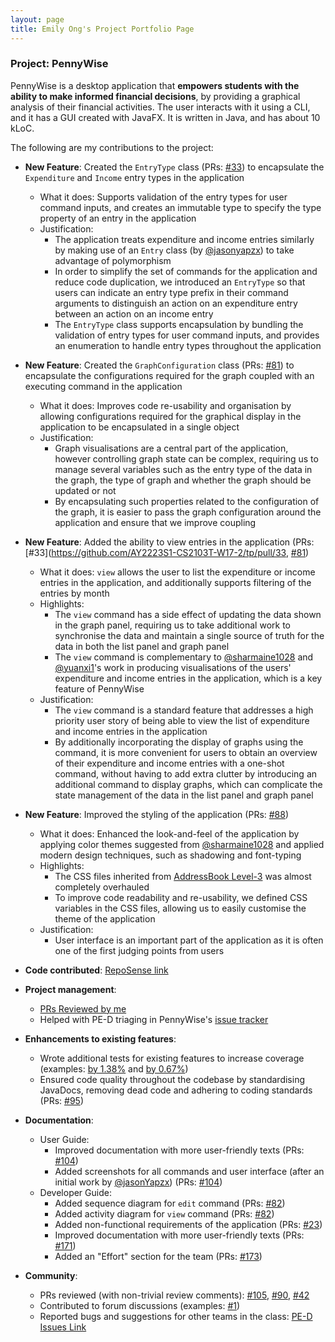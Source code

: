 ```yaml
---
layout: page
title: Emily Ong's Project Portfolio Page
---
```


### Project: PennyWise

PennyWise is a desktop application that **empowers students with the ability to make informed financial decisions**, by providing a graphical analysis of their financial activities.
The user interacts with it using a CLI, and it has a GUI created with JavaFX. It is written in Java, and has about 10 kLoC.

The following are my contributions to the project:

* **New Feature**: Created the `EntryType` class (PRs: [\#33](https://github.com/AY2223S1-CS2103T-W17-2/tp/pull/33)) to encapsulate the `Expenditure` and `Income` entry types in the application
  * What it does: Supports validation of the entry types for user command inputs, and creates an immutable type to specify the type property of an entry in the application
  * Justification:
    * The application treats expenditure and income entries similarly by making use of an `Entry` class (by [@jasonyapzx](https://github.com/jasonyapzx)) to take advantage of polymorphism
    * In order to simplify the set of commands for the application and reduce code duplication, we introduced an `EntryType` so that users can indicate an entry type prefix in their command arguments to distinguish an action on an expenditure entry between an action on an income entry
    * The `EntryType` class supports encapsulation by bundling the validation of entry types for user command inputs, and provides an enumeration to handle entry types throughout the application
* **New Feature**: Created the `GraphConfiguration` class (PRs: [\#81](https://github.com/AY2223S1-CS2103T-W17-2/tp/pull/81)) to encapsulate the configurations required for the graph coupled with an executing command in the application
    * What it does: Improves code re-usability and organisation by allowing configurations required for the graphical display in the application to be encapsulated in a single object
    * Justification:
      * Graph visualisations are a central part of the application, however controlling graph state can be complex, requiring us to manage several variables such as the entry type of the data in the graph, the type of graph and whether the graph should be updated or not
      * By encapsulating such properties related to the configuration of the graph, it is easier to pass the graph configuration around the application and ensure that we improve coupling
* **New Feature**: Added the ability to view entries in the application (PRs: [\#33](https://github.com/AY2223S1-CS2103T-W17-2/tp/pull/33, [\#81](https://github.com/AY2223S1-CS2103T-W17-2/tp/pull/81))
  * What it does: `view` allows the user to list the expenditure or income entries in the application, and additionally supports filtering of the entries by month
  * Highlights:
    * The `view` command has a side effect of updating the data shown in the graph panel, requiring us to take additional work to synchronise the data and maintain a single source of truth for the data in both the list panel and graph panel
    * The `view` command is complementary to [@sharmaine1028](https://github.com/sharmaine1028) and [@yuanxi1](https://github.com/yuanxi1)'s work in producing visualisations of the users' expenditure and income entries in the application, which is a key feature of PennyWise
  * Justification:
    * The `view` command is a standard feature that addresses a high priority user story of being able to view the list of expenditure and income entries in the application
    * By additionally incorporating the display of graphs using the command, it is more convenient for users to obtain an overview of their expenditure and income entries with a one-shot command, without having to add extra clutter by introducing an additional command to display graphs, which can complicate the state management of the data in the list panel and graph panel
* **New Feature**: Improved the styling of the application (PRs: [\#88](https://github.com/AY2223S1-CS2103T-W17-2/tp/pull/88))
  * What it does: Enhanced the look-and-feel of the application by applying color themes suggested from [@sharmaine1028](https://github.com/sharmaine1028) and applied modern design techniques, such as shadowing and font-typing
  * Highlights:
    * The CSS files inherited from [AddressBook Level-3](https://github.com/se-edu/addressbook-level3) was almost completely overhauled
    * To improve code readability and re-usability, we defined CSS variables in the CSS files, allowing us to easily customise the theme of the application
  * Justification:
    * User interface is an important part of the application as it is often one of the first judging points from users

* **Code contributed**: [RepoSense link](https://nus-cs2103-ay2223s1.github.io/tp-dashboard/?search=EmilyOng&breakdown=true)

* **Project management**:
    * [PRs Reviewed by me](https://github.com/AY2223S1-CS2103T-W17-2/tp/pulls?page=1&q=is%3Apr+reviewed-by%3AEmilyOng)
    * Helped with PE-D triaging in PennyWise's [issue tracker](https://github.com/AY2223S1-CS2103T-W17-2/tp/issues)

* **Enhancements to existing features**:
    * Wrote additional tests for existing features to increase coverage (examples: [by 1.38%](https://github.com/AY2223S1-CS2103T-W17-2/tp/pull/55) and [by 0.67%](https://github.com/AY2223S1-CS2103T-W17-2/tp/pull/161))
    * Ensured code quality throughout the codebase by standardising JavaDocs, removing dead code and adhering to coding standards (PRs: [\#95](https://github.com/AY2223S1-CS2103T-W17-2/tp/pull/95))

* **Documentation**:
    * User Guide:
        * Improved documentation with more user-friendly texts (PRs: [\#104](https://github.com/AY2223S1-CS2103T-W17-2/tp/pull/104))
        * Added screenshots for all commands and user interface (after an initial work by [@jasonYapzx](https://github.com/JasonYapzx))  (PRs: [\#104](https://github.com/AY2223S1-CS2103T-W17-2/tp/pull/104))
    * Developer Guide:
        * Added sequence diagram for `edit` command (PRs: [\#82](https://github.com/AY2223S1-CS2103T-W17-2/tp/pull/82))
        * Added activity diagram for `view` command (PRs: [\#82](https://github.com/AY2223S1-CS2103T-W17-2/tp/pull/82))
        * Added non-functional requirements of the application (PRs: [\#23](https://github.com/AY2223S1-CS2103T-W17-2/tp/pull/23))
        * Improved documentation with more user-friendly texts (PRs: [\#171](https://github.com/AY2223S1-CS2103T-W17-2/tp/pull/171))
        * Added an "Effort" section for the team (PRs: [\#173](https://github.com/AY2223S1-CS2103T-W17-2/tp/pull/173))

* **Community**:
    * PRs reviewed (with non-trivial review comments): [\#105](https://github.com/AY2223S1-CS2103T-W17-2/tp/pull/105), [\#90](https://github.com/AY2223S1-CS2103T-W17-2/tp/pull/90), [\#42](https://github.com/AY2223S1-CS2103T-W17-2/tp/pull/42)
    * Contributed to forum discussions (examples: [\#1](https://github.com/nus-cs2103-AY2223S1/forum/issues/57#issuecomment-1225512329))
    * Reported bugs and suggestions for other teams in the class: [PE-D Issues Link](https://github.com/EmilyOng/ped/issues)
